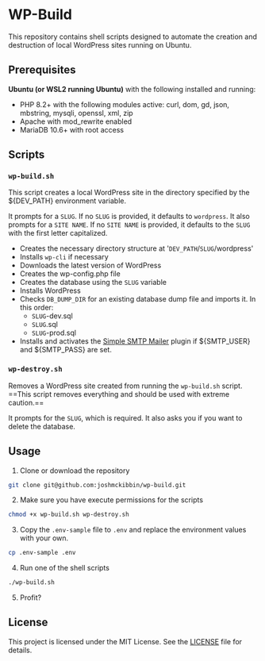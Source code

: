 # WP-Build

This repository contains shell scripts designed to automate the creation and destruction of local WordPress sites running on Ubuntu.

## Prerequisites

**Ubuntu (or WSL2 running Ubuntu)** with the following installed and running:
- PHP 8.2+ with the following modules active: curl, dom, gd, json, mbstring, mysqli, openssl, xml, zip
- Apache with mod_rewrite enabled
- MariaDB 10.6+ with root access

## Scripts

### `wp-build.sh`
This script creates a local WordPress site in the directory specified by the ${DEV_PATH} environment variable.

It prompts for a `SLUG`. If no `SLUG` is provided, it defaults to `wordpress`.
It also prompts for a `SITE NAME`. If no `SITE NAME` is provided, it defaults to the `SLUG` with the first letter capitalized.

- Creates the necessary directory structure at '`DEV_PATH`/`SLUG`/wordpress'
- Installs `wp-cli` if necessary
- Downloads the latest version of WordPress
- Creates the wp-config.php file
- Creates the database using the `SLUG` variable
- Installs WordPress
- Checks `DB_DUMP_DIR` for an existing database dump file and imports it. In this order:
	- `SLUG`-dev.sql
	- `SLUG`.sql
	- `SLUG`-prod.sql
- Installs and activates the [Simple SMTP Mailer](https://wordpress.org/plugins/simple-smtp-mailer) plugin if ${SMTP_USER} and ${SMTP_PASS} are set.

### `wp-destroy.sh`
Removes a WordPress site created from running the `wp-build.sh` script.
==This script removes everything and should be used with extreme caution.==

It prompts for the `SLUG`, which is required.
It also asks you if you want to delete the database.

## Usage

1. Clone or download the repository

```sh
git clone git@github.com:joshmckibbin/wp-build.git
```

2. Make sure you have execute permissions for the scripts

```sh
chmod +x wp-build.sh wp-destroy.sh
```

3. Copy the `.env-sample` file to `.env` and replace the environment values with your own.

```sh
cp .env-sample .env
```

4. Run one of the shell scripts

```sh
./wp-build.sh
```

5. Profit?

## License

This project is licensed under the MIT License. See the [LICENSE](LICENSE) file for details.